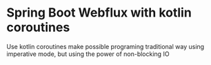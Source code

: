 # Spring Boot Webflux with kotlin coroutines


Use kotlin coroutines make possible programing traditional way using imperative mode, but using the power of non-blocking IO


